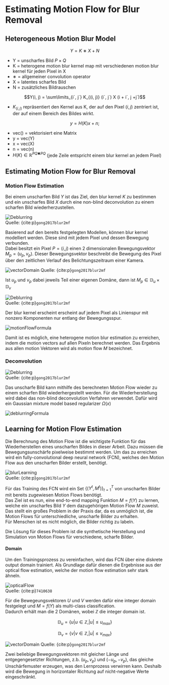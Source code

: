 # Estimating Motion Flow for Blur Removal


## Heterogeneous Motion Blur Model


$$Y = K ∗ X + N$$


* Y = unscharfes Bild $P \times Q$
* K = heterogene motion blur kernel map mit verschiedenen motion blur kernel für jeden Pixel in X
* ∗ = allgemeiner convolution operator
* X = latentes scharfes Bild
* N = zusätzliches Bildrauschen


$$Y(i, j) = \sum\limits_{i´, j´} K_{(i, j)} (i´, j´) X (i + i´, j +j´)$$


* $K_{(i, j)}$ repräsentiert den Kernel aus K, der auf den Pixel $(i, j)$ zentriert ist, der auf einem Bereich des Bildes wirkt.


$$y = H(K)x + n;$$


* vec() = vektorisiert eine Matrix
* y = vec(Y) 
* x = vec(X)
* n = vec(n)
* $H(K) ∈ \mathbb{R}^{PQ✖PQ}$ (jede Zeile entspricht einem blur kernel an jedem Pixel)


## Estimating Motion Flow for Blur Removal

### Motion Flow Estimation


Bei einem unscharfen Bild $Y$ ist das Ziel, den blur kernel $K$ zu bestimmen und ein unscharfes Bild $X$ durch eine non-blind deconvolution zu einem scharfen Bild wiederherzustellen.


![Deblurring](./images/deblurring1.jpg)  
Quelle: {cite:p}`gong2017blur2mf`


Basierend auf den bereits festgelegten Modellen, können blur kernel modelliert werden. Diese sind mit jedem Pixel und dessen Bewegung verbunden.  
Dabei besitzt ein Pixel $P = (i, j)$ einen 2 dimensionalen Bewegungsvektor $M_p = (u_p, v_p)$. Dieser Bewegungsvektor beschreibt die Bewegung des Pixel über den zeitlichen Verlauf des Belichtungszeitraum einer Kamera.  


![vectorDomain](./images/vectorDomain.PNG)
Quelle: {cite:p}`gong2017blur2mf`


Ist $u_p$ und $v_p$ dabei jeweils Teil einer eigenen Domäne, dann ist $M_p \in \mathbb{D}_u \times \mathbb{D}_v$


![Deblurring](./images/motionblurandflow.PNG)  
Quelle: {cite:p}`gong2017blur2mf`


Der blur kernel erscheint erscheint auf jedem Pixel als Linienspur mit nonzero Komponenten nur entlang der Bewegungsspur.


![motionFlowFormula](./images/motionFlowFormula.PNG)


Damit ist es möglich, eine heterogene motion blur estimation zu erreichen, indem die motion vectors auf allen Pixeln berechnet werden. Das Ergebnis aus allen motion Vektoren wird als motion flow $M$ bezeichnet.


### Deconvolution


![Deblurring](./images/deblurring2.jpg)  
Quelle: {cite:p}`gong2017blur2mf`


Das unscharfe Bild kann mithilfe des berechneten Motion Flow wieder zu einem scharfen Bild wiederhergestellt werden. Für die Wiederherstellung wird dabei das non-blind deconvolution Verfahren verwendet. Dafür wird ein Gaussian mixture model based regularizer $\Omega(x)$


![deblurringFormula](./images/deblurringFormula.PNG)


## Learning for Motion Flow Estimation

Die Berechnung des Motion Flow ist die wichtigste Funktion für das Wiederherstellen eines unscharfen Bildes in dieser Arbeit. Dazu müssen die Bewegungsunschärfe pixelweise bestimmt werden. 
Um das zu erreichen wird ein fully-convolutional deep neural network (FCN), welches den Motion Flow aus den unscharfen Bilder erstellt, benötigt.


![blurLearning](./images/blurLearning.jpg)  
Quelle: {cite:p}`gong2017blur2mf`


Für das Training des FCN wird ein Set $\{(Y^t,M^t)\}^T_{t=1}$ von unscharfen Bilder mit bereits zugewiesen Motion Flows benötigt.  
Das Ziel ist es nun, eine end-to-end mapping Funktion $M=f(Y)$ zu lernen, welche ein unscharfes Bild $Y$ dem dazugehörigen Motion Flow $M$ zuweist.  
Das stellt ein großes Problem in der Praxis dar, da es unmöglich ist, die Motion Flows für unterschiedliche, unscharfe Bilder zu erhalten.  
Für Menschen ist es nicht möglich, die Bilder richtig zu labeln.  

Die Lösung für dieses Problem ist die synthetische Herstellung und Simulation von Motion Flows für verschiedene, scharfe Bilder.


#### Domain

Um den Trainingsprozess zu vereinfachen, wird das FCN über eine diskrete output domain trainiert. Als Grundlage dafür dienen die Ergebnisse aus der optical flow estimation, welche der motion flow estimation sehr stark ähneln.  



![opticalFlow](./images/opticalFlow.PNG)  
Quelle: {cite:p}`7410638`


Für die Bewegeungsvektoren $U$ und $V$ werden dafür eine integer domain festgelegt und $M =f(Y)$ als multi-class classification.  
Dadurch erhält man die 2 Domänen, wobei $\mathbb{Z}$ die integer domain ist.  


$$\mathbb{D}_u = \{u|u ∈ \mathbb{Z}, |u| \leq u_{max}\}$$  


$$\mathbb{D}_v = \{v|v ∈ \mathbb{Z}, |u| \leq v_{max}\}$$  


![vectorDomain](./images/vectorDomain.PNG)
Quelle: {cite:p}`gong2017blur2mf`


Zwei beliebige Bewegungsvektoren mit gleicher Länge und entgegengesetzter Richtungen, z.b. $(u_p, v_p)$ und $(-u_p, -v_p)$, das gleiche Unschärfemuster erzeugen, was den Lernprozess verwirren kann. Deshalb wird die Bewegung in horizontaler Richtung auf nicht-negative Werte eingeschränkt.
